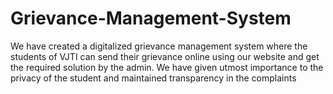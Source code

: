 # Grievance-Management-System
We have created a digitalized grievance management system where the students of VJTI can send their grievance online using our website and get the required solution by the admin. We have given utmost importance to the privacy of the student and maintained transparency in the complaints
